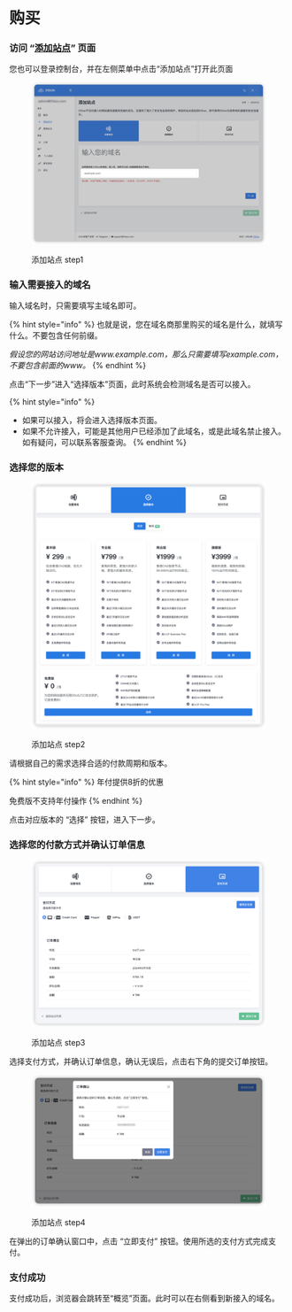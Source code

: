 # 购买

### 访问 “[添加站点](https://dash.01dun.com/client/allsites/addsite.html)” 页面

您也可以登录控制台，并在左侧菜单中点击“添加站点”打开此页面

<figure><img src="../.gitbook/assets/image (1) (1) (1).png" alt=""><figcaption><p>添加站点 step1</p></figcaption></figure>

### 输入需要接入的域名

输入域名时，只需要填写主域名即可。

{% hint style="info" %}
也就是说，您在域名商那里购买的域名是什么，就填写什么。不要包含任何前缀。

_假设您的网站访问地址是www.example.com，那么只需要填写example.com，不要包含前面的www。_
{% endhint %}

点击“下一步”进入“选择版本”页面，此时系统会检测域名是否可以接入。

{% hint style="info" %}
* 如果可以接入，将会进入选择版本页面。
* 如果不允许接入，可能是其他用户已经添加了此域名，或是此域名禁止接入。如有疑问，可以联系客服查询。
{% endhint %}

### 选择您的版本

<figure><img src="../.gitbook/assets/image (2) (1).png" alt=""><figcaption><p>添加站点 step2</p></figcaption></figure>

请根据自己的需求选择合适的付款周期和版本。

{% hint style="info" %}
年付提供8折的优惠

免费版不支持年付操作
{% endhint %}

点击对应版本的 “选择” 按钮，进入下一步。

### 选择您的付款方式并确认订单信息

<figure><img src="../.gitbook/assets/image (1).png" alt=""><figcaption><p>添加站点 step3</p></figcaption></figure>

选择支付方式，并确认订单信息，确认无误后，点击右下角的提交订单按钮。

<figure><img src="../.gitbook/assets/image (5) (1).png" alt=""><figcaption><p>添加站点 step4</p></figcaption></figure>

在弹出的订单确认窗口中，点击 “立即支付” 按钮。使用所选的支付方式完成支付。

### 支付成功

支付成功后，浏览器会跳转至“概览”页面。此时可以在右侧看到新接入的域名。

